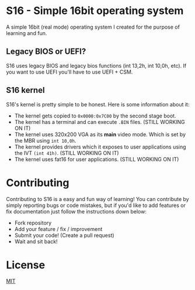 # S16 - Simple 16bit operating system
A simple 16bit (real mode) operating system I created for the purpose of learning and fun.

## Legacy BIOS or UEFI?

S16 uses legacy BIOS and legacy bios functions (int 13,2h, int 10,0h, etc). If you want to use UEFI you'll have to use UEFI + CSM.

## S16 kernel

S16's kernel is pretty simple to be honest. Here is some information about it:

- The kernel gets copied to ``0x0000:0x7C00`` by the second stage boot.
- The kernel has a terminal and can execute ``.BIN`` files. (STILL WORKING ON IT)
- The kernel uses 320x200 VGA as its **main** video mode. Which is set by the MBR using ``int 10,0h``.
- The kernel provides drivers which it exposes to user applications using the IVT ``(int 41h)``. (STILL WORKING ON IT)
- The kernel uses fat16 for user applications. (STILL WORKING ON IT)

# Contributing

Contributing to S16 is a easy and fun way of learning! You can contribute by simply reporting bugs or code mistakes, but if you'd like to add features or fix documentation just follow the instructions down below:

- Fork repository
- Add your feature / fix / improvement
- Submit your code! (Create a pull request)
- Wait and sit back!

# License

[MIT](license)